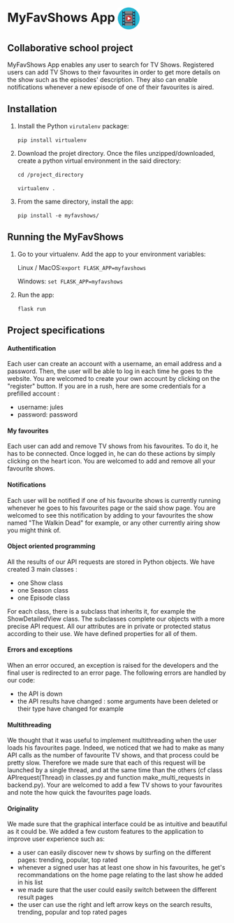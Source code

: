 # MyFavShows App <img src="./myfavshows/static/tvshow.png" alt="drawing" width="50" align="center"/>



## Collaborative school project

MyFavShows App enables any user to search for TV Shows. 
Registered users can add TV Shows to their favourites in order to get more details on the show such as the episodes' description.
They also can enable notifications whenever a new episode of one of their favourites is aired.



## Installation
1. Install the Python `virutalenv` package: 

	`pip install virtualenv`


2. Download the projet directory. Once the files unzipped/downloaded, create a python virtual environment in the said directory: 

	`cd /project_directory`
	
	`virtualenv .`


3. From the same directory, install the app:

	`pip install -e myfavshows/`
  
  
## Running the MyFavShows
   
1. Go to your virtualenv. Add the app to your environment variables:

	Linux / MacOS:`export FLASK_APP=myfavshows`
	
	Windows: `set FLASK_APP=myfavshows`

2. Run the app:

	`flask run`



## Project specifications

#### Authentification
Each user can create an account with a username, an email address and a password.
Then, the user will be able to log in each time he goes to the website.
You are welcomed to create your own account by clicking on the "register" button.
If you are in a rush, here are some credentials for a prefilled account :

- username: jules
- password: password

#### My favourites
Each user can add and remove TV shows from his favourites.
To do it, he has to be connected. Once logged in, he can do these actions by simply clicking on the heart icon.
You are welcomed to add and remove all your favourite shows.

#### Notifications
Each user will be notified if one of his favourite shows is currently running whenever he goes to his favourites page or the said show page.
You are welcomed to see this notification by adding to your favourites the show named "The Walkin Dead" for example, or any other currently airing show you might think of.

#### Object oriented programming
All the results of our API requests are stored in Python objects.
We have created 3 main classes :
- one Show class
- one Season class
- one Episode class

For each class, there is a subclass that inherits it, for example the ShowDetailedView class. The subclasses complete our objects with a more precise API request.
All our attributes are in private or protected status according to their use. We have defined properties for all of them.

#### Errors and exceptions
When an error occured, an exception is raised for the developers and the final user is redirected to an error page.
The following errors are handled by our code:
- the API is down
- the API results have changed : some arguments have been deleted or their type have changed for example

#### Multithreading
We thought that it was useful to implement multithreading when the user loads his favourites page. Indeed, we noticed that we had to make as many API calls as the number of favourite TV shows, and that process could be pretty slow.
Therefore we made sure that each of this request will be launched by a single thread, and at the same time than the others (cf class APIrequest(Thread) in classes.py and function make_multi_requests in backend.py).
Your are welcomed to add a few TV shows to your favourites and note the how quick the favourites page loads.

#### Originality
We made sure that the graphical interface could be as intuitive and beautiful as it could be.
We added a few custom features to the application to improve user experience such as:
- a user can easily discover new tv shows by surfing on the different pages: trending, popular, top rated
- whenever a signed user has at least one show in his favourites, he get's recommandations on the home page relating to the last show he added in his list
- we made sure that the user could easily switch between the different result pages
- the user can use the right and left arrow keys on the search results, trending, popular and top rated pages

